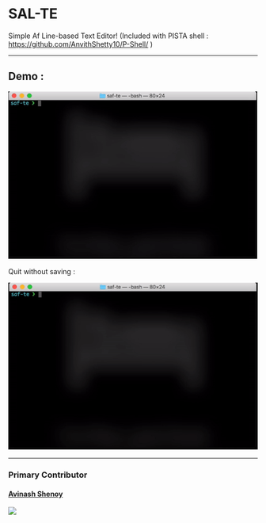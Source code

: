 # SAL-TE

Simple Af Line-based Text Editor! (Included with PISTA shell : https://github.com/AnvithShetty10/P-Shell/ )

---

## Demo :

![Demo with Save](https://github.com/avinashshenoy97/sal-te/blob/master/extras/demo_save.gif)


Quit without saving :

![Demo without Save](https://github.com/avinashshenoy97/sal-te/blob/master/extras/demo_nosave.gif)


---

### Primary Contributor

#### [Avinash Shenoy](https://github.com/avinashshenoy97)

<img src="https://github.com/avinashshenoy97.png" width="75">
